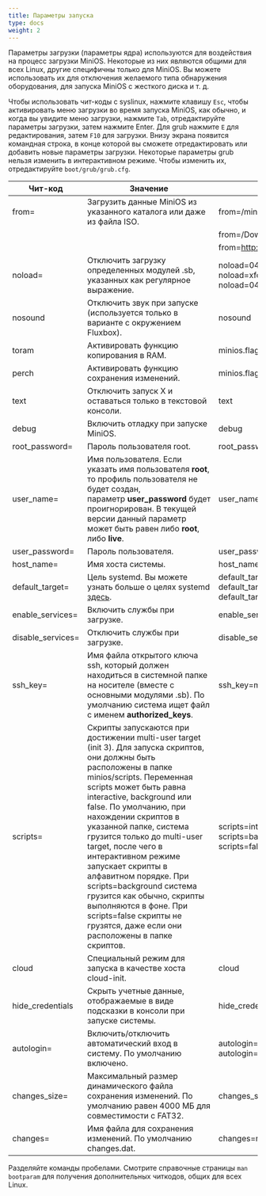 ```yaml
---
title: Параметры запуска
type: docs
weight: 2
---
```

Параметры загрузки (параметры ядра) используются для воздействия на процесс загрузки MiniOS. Некоторые из них являются общими для всех Linux, другие специфичны только для MiniOS. Вы можете использовать их для отключения желаемого типа обнаружения оборудования, для запуска MiniOS с жесткого диска и т. д.

<!--more-->
Чтобы использовать чит-коды с syslinux, нажмите клавишу `Esc`, чтобы активировать меню загрузки во время запуска MiniOS, как обычно, и когда вы увидите меню загрузки, нажмите `Tab`, отредактируйте параметры загрузки, затем нажмите Enter. Для grub нажмите `E` для редактирования, затем `F10` для загрузки. Внизу экрана появится командная строка, в конце которой вы сможете отредактировать или добавить новые параметры загрузки. Некоторые параметры grub нельзя изменить в интерактивном режиме. Чтобы изменить их, отредактируйте `boot/grub/grub.cfg`.

| Чит-код | Значение | Пример |
| ------- | -------- | ------ |
| from= | Загрузить данные MiniOS из указанного каталога или даже из файла ISO. | from=/minios/ |
|  |  | from=/Downloads/minios.iso |
|  |  | from=http://domain.com/minios.iso |
| noload= | Отключить загрузку определенных модулей .sb, указанных как регулярное выражение. | noload=04-xfce-apps<br>noload=xfce-apps,browser<br>noload=04,05 |
| nosound | Отключить звук при запуске (используется только в варианте с окружением Fluxbox). | nosound |
| toram | Активировать функцию копирования в RAM. | minios.flags=toram |
| perch | Активировать функцию сохранения изменений. | minios.flags=perch |
| text | Отключить запуск X и оставаться только в текстовой консоли. | text |
| debug | Включить отладку при запуске MiniOS. | debug |
| root\_password= | Пароль пользователя root. | root\_password=toor |
| user\_name= | Имя пользователя. Если указать имя пользователя <strong>root</strong>, то профиль пользователя не будет создан, параметр **user\_password** будет проигнорирован. В текущей версии данный параметр может быть равен либо <strong>root</strong>, либо <strong>live</strong>. | user\_name=live |
| user\_password= | Пароль пользователя. | user\_password=evil |
| host\_name= | Имя хоста системы. | host\_name=minios |
| default\_target= | Цель systemd. Вы можете узнать больше о целях systemd [здесь](https://access.redhat.com/documentation/en-us/red_hat_enterprise_linux/8/html/configuring_basic_system_settings/working-with-systemd-targets_configuring-basic-system-settings). | default\_target=graphical<br>default\_target=multi-user<br>default\_target=emergency |
| enable\_services= | Включить службы при загрузке. | enable\_services=ssh,firewalld |
| disable\_services= | Отключить службы при загрузке. | disable\_services=docker |
| ssh\_key= | Имя файла открытого ключа ssh, который должен находиться в системной папке на носителе (вместе с основными модулями .sb). По умолчанию система ищет файл с именем <strong>authorized\_keys</strong>. | ssh\_key=my\_public\_keys |
| scripts= | Скрипты запускаются при достижении multi-user target (init 3). Для запуска скриптов, они должны быть расположены в папке minios/scripts. Переменная scripts может быть равна interactive, background или false. По умолчанию, при нахождении скриптов в указанной папке, система грузится только до multi-user target, после чего в интерактивном режиме запускает скрипты в алфавитном порядке. При scripts=background система грузится как обычно, скрипты выполняются в фоне. При scripts=false скрипты не грузятся, даже если они расположены в папке скриптов. | scripts=interactive<br>scripts=background<br>scripts=false |
| cloud | Специальный режим для запуска в качестве хоста cloud-init. | cloud |
| hide\_credentials | Скрыть учетные данные, отображаемые в виде подсказки в консоли при запуске системы. | hide\_credentials |
| autologin= | Включить/отключить автоматический вход в систему. По умолчанию включено. | autologin=true<br>autologin=false |
| changes\_size= | Максимальный размер динамического файла сохранения изменений. По умолчанию равен 4000 МБ для совместимости с FAT32. | changes\_size=2000 |
| changes= | Имя файла для сохранения изменений. По умолчанию changes.dat. | changes=mychangesfile.img |

Разделяйте команды пробелами. Смотрите справочные страницы `man bootparam` для получения дополнительных читкодов, общих для всех Linux.
